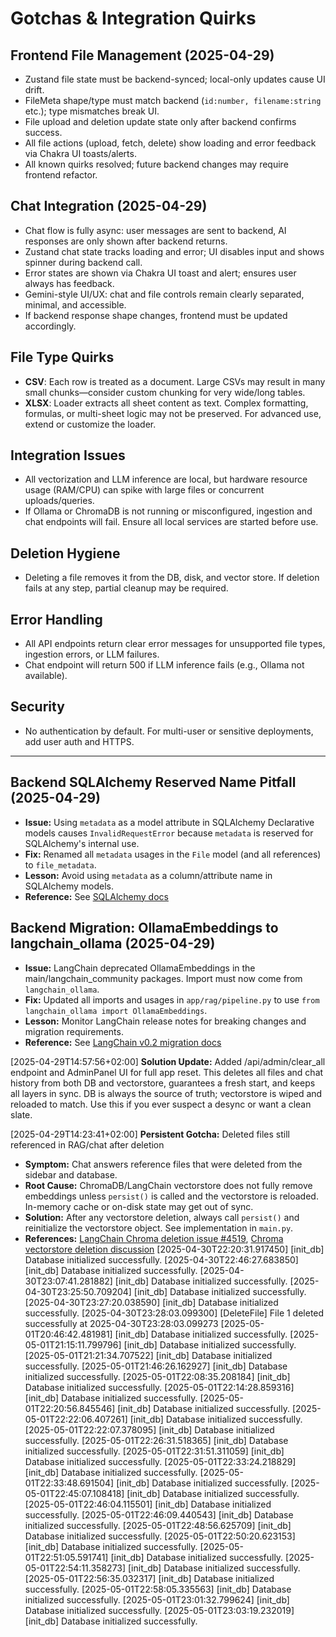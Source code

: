 # Gotchas & Integration Quirks

## Frontend File Management (2025-04-29)
- Zustand file state must be backend-synced; local-only updates cause UI drift.
- FileMeta shape/type must match backend (`id:number, filename:string` etc.); type mismatches break UI.
- File upload and deletion update state only after backend confirms success.
- All file actions (upload, fetch, delete) show loading and error feedback via Chakra UI toasts/alerts.
- All known quirks resolved; future backend changes may require frontend refactor.

## Chat Integration (2025-04-29)
- Chat flow is fully async: user messages are sent to backend, AI responses are only shown after backend returns.
- Zustand chat state tracks loading and error; UI disables input and shows spinner during backend call.
- Error states are shown via Chakra UI toast and alert; ensures user always has feedback.
- Gemini-style UI/UX: chat and file controls remain clearly separated, minimal, and accessible.
- If backend response shape changes, frontend must be updated accordingly.

## File Type Quirks
- **CSV**: Each row is treated as a document. Large CSVs may result in many small chunks—consider custom chunking for very wide/long tables.
- **XLSX**: Loader extracts all sheet content as text. Complex formatting, formulas, or multi-sheet logic may not be preserved. For advanced use, extend or customize the loader.

## Integration Issues
- All vectorization and LLM inference are local, but hardware resource usage (RAM/CPU) can spike with large files or concurrent uploads/queries.
- If Ollama or ChromaDB is not running or misconfigured, ingestion and chat endpoints will fail. Ensure all local services are started before use.

## Deletion Hygiene
- Deleting a file removes it from the DB, disk, and vector store. If deletion fails at any step, partial cleanup may be required.

## Error Handling
- All API endpoints return clear error messages for unsupported file types, ingestion errors, or LLM failures.
- Chat endpoint will return 500 if LLM inference fails (e.g., Ollama not available).

## Security
- No authentication by default. For multi-user or sensitive deployments, add user auth and HTTPS.

---

## Backend SQLAlchemy Reserved Name Pitfall (2025-04-29)
- **Issue:** Using `metadata` as a model attribute in SQLAlchemy Declarative models causes `InvalidRequestError` because `metadata` is reserved for SQLAlchemy's internal use.
- **Fix:** Renamed all `metadata` usages in the `File` model (and all references) to `file_metadata`.
- **Lesson:** Avoid using `metadata` as a column/attribute name in SQLAlchemy models.
- **Reference:** See [SQLAlchemy docs](https://docs.sqlalchemy.org/en/20/orm/metadata.html#metadata)


## Backend Migration: OllamaEmbeddings to langchain_ollama (2025-04-29)
- **Issue:** LangChain deprecated OllamaEmbeddings in the main/langchain_community packages. Import must now come from `langchain_ollama`.
- **Fix:** Updated all imports and usages in `app/rag/pipeline.py` to use `from langchain_ollama import OllamaEmbeddings`.
- **Lesson:** Monitor LangChain release notes for breaking changes and migration requirements.
- **Reference:** See [LangChain v0.2 migration docs](https://python.langchain.com/docs/versions/v0_2/)

[2025-04-29T14:57:56+02:00] **Solution Update:** Added /api/admin/clear_all endpoint and AdminPanel UI for full app reset. This deletes all files and chat history from both DB and vectorstore, guarantees a fresh start, and keeps all layers in sync. DB is always the source of truth; vectorstore is wiped and reloaded to match. Use this if you ever suspect a desync or want a clean slate.

[2025-04-29T14:23:41+02:00] **Persistent Gotcha:** Deleted files still referenced in RAG/chat after deletion
- **Symptom:** Chat answers reference files that were deleted from the sidebar and database.
- **Root Cause:** ChromaDB/LangChain vectorstore does not fully remove embeddings unless `persist()` is called and the vectorstore is reloaded. In-memory cache or on-disk state may get out of sync.
- **Solution:** After any vectorstore deletion, always call `persist()` and reinitialize the vectorstore object. See implementation in `main.py`.
- **References:** [LangChain Chroma deletion issue #4519](https://github.com/langchain-ai/langchain/issues/4519), [Chroma vectorstore deletion discussion](https://github.com/langchain-ai/langchain/discussions/9495)
[2025-04-30T22:20:31.917450] [init_db] Database initialized successfully.
[2025-04-30T22:46:27.683850] [init_db] Database initialized successfully.
[2025-04-30T23:07:41.281882] [init_db] Database initialized successfully.
[2025-04-30T23:25:50.709204] [init_db] Database initialized successfully.
[2025-04-30T23:27:20.038590] [init_db] Database initialized successfully.
[2025-04-30T23:28:03.099300] [DeleteFile] File 1 deleted successfully at 2025-04-30T23:28:03.099273
[2025-05-01T20:46:42.481981] [init_db] Database initialized successfully.
[2025-05-01T21:15:11.799796] [init_db] Database initialized successfully.
[2025-05-01T21:21:34.707522] [init_db] Database initialized successfully.
[2025-05-01T21:46:26.162927] [init_db] Database initialized successfully.
[2025-05-01T22:08:35.208184] [init_db] Database initialized successfully.
[2025-05-01T22:14:28.859316] [init_db] Database initialized successfully.
[2025-05-01T22:20:56.845546] [init_db] Database initialized successfully.
[2025-05-01T22:22:06.407261] [init_db] Database initialized successfully.
[2025-05-01T22:22:07.378095] [init_db] Database initialized successfully.
[2025-05-01T22:26:31.518365] [init_db] Database initialized successfully.
[2025-05-01T22:31:51.311059] [init_db] Database initialized successfully.
[2025-05-01T22:33:24.218829] [init_db] Database initialized successfully.
[2025-05-01T22:33:48.691504] [init_db] Database initialized successfully.
[2025-05-01T22:45:07.108418] [init_db] Database initialized successfully.
[2025-05-01T22:46:04.115501] [init_db] Database initialized successfully.
[2025-05-01T22:46:09.440543] [init_db] Database initialized successfully.
[2025-05-01T22:48:56.625709] [init_db] Database initialized successfully.
[2025-05-01T22:50:20.623153] [init_db] Database initialized successfully.
[2025-05-01T22:51:05.591741] [init_db] Database initialized successfully.
[2025-05-01T22:54:11.358273] [init_db] Database initialized successfully.
[2025-05-01T22:56:35.032317] [init_db] Database initialized successfully.
[2025-05-01T22:58:05.335563] [init_db] Database initialized successfully.
[2025-05-01T23:01:32.799624] [init_db] Database initialized successfully.
[2025-05-01T23:03:19.232019] [init_db] Database initialized successfully.
